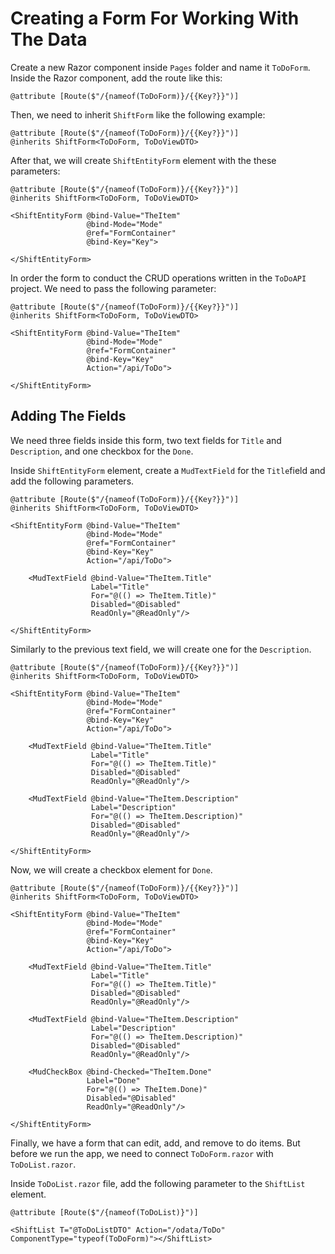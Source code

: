 # Creating a Form For Working With The Data

Create a new Razor component inside ``Pages`` folder and name it ``ToDoForm``. Inside the Razor component, add the route like this:

``` razor
@attribute [Route($"/{nameof(ToDoForm)}/{{Key?}}")]
```

Then, we need to inherit ``ShiftForm`` like the following example:

``` razor hl_lines="2"
@attribute [Route($"/{nameof(ToDoForm)}/{{Key?}}")]
@inherits ShiftForm<ToDoForm, ToDoViewDTO>
```

After that, we will create ``ShiftEntityForm`` element with the these parameters:

``` razor hl_lines="4-7"
@attribute [Route($"/{nameof(ToDoForm)}/{{Key?}}")]
@inherits ShiftForm<ToDoForm, ToDoViewDTO>

<ShiftEntityForm @bind-Value="TheItem"
                 @bind-Mode="Mode"
                 @ref="FormContainer"
                 @bind-Key="Key">

</ShiftEntityForm>
```

In order the form to conduct the CRUD operations written in the ``ToDoAPI`` project. We need to pass the following parameter:

``` razor hl_lines="8"
@attribute [Route($"/{nameof(ToDoForm)}/{{Key?}}")]
@inherits ShiftForm<ToDoForm, ToDoViewDTO>

<ShiftEntityForm @bind-Value="TheItem"
                 @bind-Mode="Mode"
                 @ref="FormContainer"
                 @bind-Key="Key"
                 Action="/api/ToDo">

</ShiftEntityForm>
```

## Adding The Fields

We need three fields inside this form, two text fields for ``Title`` and ``Description``, and one checkbox for the ``Done``.

Inside ``ShiftEntityForm`` element, create a ``MudTextField`` for the ``Title``field and add the following parameters.

``` razor hl_lines="10-14"
@attribute [Route($"/{nameof(ToDoForm)}/{{Key?}}")]
@inherits ShiftForm<ToDoForm, ToDoViewDTO>

<ShiftEntityForm @bind-Value="TheItem"
                 @bind-Mode="Mode"
                 @ref="FormContainer"
                 @bind-Key="Key"
                 Action="/api/ToDo">

    <MudTextField @bind-Value="TheItem.Title"
                  Label="Title"
                  For="@(() => TheItem.Title)"
                  Disabled="@Disabled"
                  ReadOnly="@ReadOnly"/>

</ShiftEntityForm>
```

Similarly to the previous text field, we will create one for the ``Description``.

``` razor hl_lines="16-20"
@attribute [Route($"/{nameof(ToDoForm)}/{{Key?}}")]
@inherits ShiftForm<ToDoForm, ToDoViewDTO>

<ShiftEntityForm @bind-Value="TheItem"
                 @bind-Mode="Mode"
                 @ref="FormContainer"
                 @bind-Key="Key"
                 Action="/api/ToDo">

    <MudTextField @bind-Value="TheItem.Title"
                  Label="Title"
                  For="@(() => TheItem.Title)"
                  Disabled="@Disabled"
                  ReadOnly="@ReadOnly"/>
    
    <MudTextField @bind-Value="TheItem.Description"
                  Label="Description"
                  For="@(() => TheItem.Description)"
                  Disabled="@Disabled"
                  ReadOnly="@ReadOnly"/>

</ShiftEntityForm>
```

Now, we will create a checkbox element for ``Done``.

``` razor hl_lines="22-26"
@attribute [Route($"/{nameof(ToDoForm)}/{{Key?}}")]
@inherits ShiftForm<ToDoForm, ToDoViewDTO>

<ShiftEntityForm @bind-Value="TheItem"
                 @bind-Mode="Mode"
                 @ref="FormContainer"
                 @bind-Key="Key"
                 Action="/api/ToDo">

    <MudTextField @bind-Value="TheItem.Title"
                  Label="Title"
                  For="@(() => TheItem.Title)"
                  Disabled="@Disabled"
                  ReadOnly="@ReadOnly"/>
    
    <MudTextField @bind-Value="TheItem.Description"
                  Label="Description"
                  For="@(() => TheItem.Description)"
                  Disabled="@Disabled"
                  ReadOnly="@ReadOnly"/>

    <MudCheckBox @bind-Checked="TheItem.Done"
                 Label="Done"
                 For="@(() => TheItem.Done)"
                 Disabled="@Disabled"
                 ReadOnly="@ReadOnly"/>

</ShiftEntityForm>
```

Finally, we have a form that can edit, add, and remove to do items. But before we run the app, we need to connect ``ToDoForm.razor`` with ``ToDoList.razor``.

Inside ``ToDoList.razor`` file, add the following parameter to the ``ShiftList`` element.

``` razor hl_lines="3"
@attribute [Route($"/{nameof(ToDoList)}")]

<ShiftList T="@ToDoListDTO" Action="/odata/ToDo" ComponentType="typeof(ToDoForm)"></ShiftList>
```